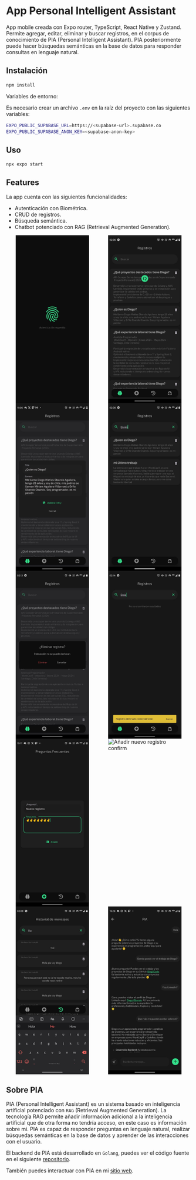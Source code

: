 # App Personal Intelligent Assistant

App mobile creada con Expo router, TypeScript, React Native y Zustand. Permite agregar, editar, eliminar y buscar registros, en el corpus de conocimiento de PIA (Personal Intelligent Assistant). PIA posteriormente puede hacer búsquedas semánticas en la base de datos para responder consultas en lenguaje natural.

## Instalación

```bash
npm install
```

Variables de entorno:

Es necesario crear un archivo `.env` en la raíz del proyecto con las siguientes variables:

```bash
EXPO_PUBLIC_SUPABASE_URL=https://<supabase-url>.supabase.co
EXPO_PUBLIC_SUPABASE_ANON_KEY=<supabase-anon-key>
```

## Uso

```bash
npx expo start
```

## Features

La app cuenta con las siguientes funcionalidades:

- Autenticación con Biométrica.
- CRUD de registros.
- Búsqueda semántica.
- Chatbot potenciado con RAG (Retrieval Augmented Generation).

<div style="display: flex; flex-wrap: wrap; justify-content: space-around;">
  <img src="./img/pia-auth.jpeg" alt="Autenticación biométrica" width="200" height="auto">
  <img src="./img/pia-registros-1.jpeg" alt="Screen registros 1" width="200" height="auto">
  <img src="./img/pia-registros-update.jpeg" alt="Actualizar registros" width="200" height="auto">
  <img src="./img/pia-registros-buscar.jpeg" alt="Buscar registro" width="200" height="auto">
  <img src="./img/pia-registros-eliminar.jpeg" alt="Eliminar registro" width="200" height="auto">
  <img src="./img/pia-registros-eliminado-confirm.jpeg" alt="Eliminar registro confirmación con snack bar" width="200" height="auto">
  <img src="./img/pia-nuevo-registro.jpeg" alt="Añadir nuevo registro" width="200" height="auto">
  <img src="./img/pia-nuevo-registro-añadido.jpeg" alt="Añadir nuevo registro confirm" width="200" height="auto">
  <img src="./img/pia-historial-mensajes.jpeg" alt="Historial de mensajes" width="200" height="auto">
  <img src="./img/pia-chat.jpeg" alt="Chat" width="200" height="auto">
</div>

## Sobre PIA

PIA (Personal Intelligent Assistant) es un sistema basado en inteligencia artificial potenciado con `RAG` (Retrieval Augmented Generation). La tecnología RAG permite añadir información adicional a la inteligencia artificial que de otra forma no tendría acceso, en este caso es información sobre mi. PIA es capaz de responder preguntas en lenguaje natural, realizar búsquedas semánticas en la base de datos y aprender de las interacciones con el usuario.

El backend de PIA está desarrollado en `Golang`, puedes ver el código fuente en el siguiente [repositorio](https://github.com/Dieg0Code/portfolio_04_personal_intelligent_assistant).

También puedes interactuar con PIA en mi [sitio web](https://dieg0code.site).
